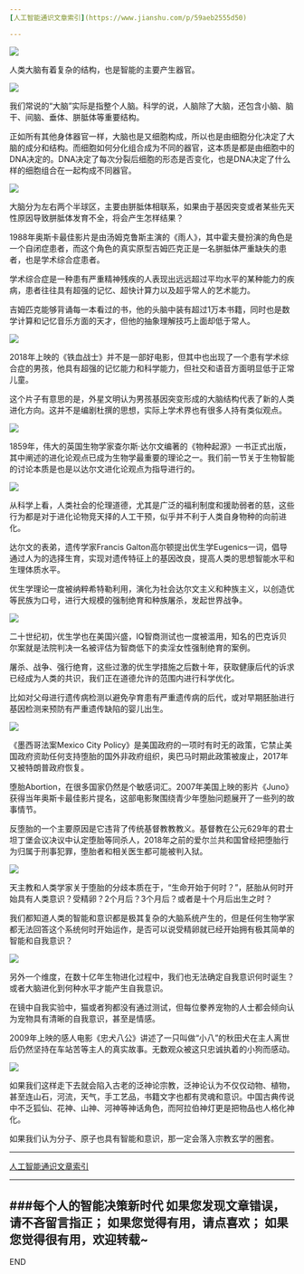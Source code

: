 ```yaml
---
[人工智能通识文章索引](https://www.jianshu.com/p/59aeb2555d50)

---
```


![](imgs/4324074-8c8daf30ca3764f3.png?imageMogr2/auto-orient/strip%7CimageView2/2/w/1240)


人类大脑有着复杂的结构，也是智能的主要产生器官。

![](imgs/4324074-0132bb23c532d6d6.png?imageMogr2/auto-orient/strip%7CimageView2/2/w/1240)

我们常说的“大脑”实际是指整个人脑。科学的说，人脑除了大脑，还包含小脑、脑干、间脑、垂体、胼胝体等重要结构。

正如所有其他身体器官一样，大脑也是又细胞构成，所以也是由细胞分化决定了大脑的成分和结构。而细胞如何分化组合成为不同的器官，这本质是都是由细胞中的DNA决定的。DNA决定了每次分裂后细胞的形态是否变化，也是DNA决定了什么样的细胞组合在一起构成不同器官。

![](imgs/4324074-3e99915de962ce8d.png?imageMogr2/auto-orient/strip%7CimageView2/2/w/1240)

大脑分为左右两个半球区，主要由胼胝体相联系，如果由于基因突变或者某些先天性原因导致胼胝体发育不全，将会产生怎样结果？

1988年奥斯卡最佳影片是由汤姆克鲁斯主演的《雨人》，其中霍夫曼扮演的角色是一个自闭症患者，而这个角色的真实原型吉姆匹克正是一名胼胝体严重缺失的患者，也是学术综合症患者。

学术综合症是一种患有严重精神残疾的人表现出远远超过平均水平的某种能力的疾病，患者往往具有超强的记忆、超快计算力以及超乎常人的艺术能力。

吉姆匹克能够背诵每一本看过的书，他的头脑中装有超过1万本书籍，同时也是数学计算和记忆音乐方面的天才，但他的抽象理解技巧上面却低于常人。

![](imgs/4324074-c54ee487135dbb04.png?imageMogr2/auto-orient/strip%7CimageView2/2/w/1240)

2018年上映的《铁血战士》并不是一部好电影，但其中也出现了一个患有学术综合症的男孩，他具有超强的记忆能力和科学能力，但社交和语音方面明显低于正常儿童。

这个片子有意思的是，外星文明认为男孩基因突变形成的大脑结构代表了新的人类进化方向。这并不是编剧杜撰的思想，实际上学术界也有很多人持有类似观点。

![](imgs/4324074-17cded5d2b1b1934.png?imageMogr2/auto-orient/strip%7CimageView2/2/w/1240)

1859年，伟大的英国生物学家查尔斯·达尔文编著的《物种起源》一书正式出版，其中阐述的进化论观点已成为生物学最重要的理论之一。我们前一节关于生物智能的讨论本质是也是以达尔文进化论观点为指导进行的。

![](imgs/4324074-2069ef61911639d7.png?imageMogr2/auto-orient/strip%7CimageView2/2/w/1240)


从科学上看，人类社会的伦理道德，尤其是广泛的福利制度和援助弱者的慈，这些行为都是对于进化论物竞天择的人工干预，似乎并不利于人类自身物种的向前进化。

达尔文的表弟，遗传学家Francis Galton高尔顿提出优生学Eugenics一词，倡导通过人为的选择生育，实现对遗传特征上的基因改良，提高人类的思想智能水平和生理体质水平。

优生学理论一度被纳粹希特勒利用，演化为社会达尔文主义和种族主义，以创造优等民族为口号，进行大规模的强制绝育和种族屠杀，发起世界战争。


![](imgs/4324074-990f5ac22c3f7b7b.png?imageMogr2/auto-orient/strip%7CimageView2/2/w/1240)

二十世纪初，优生学也在美国兴盛，IQ智商测试也一度被滥用，知名的巴克诉贝尔案就是法院判决一名被评估为智商低下的卖淫女性强制绝育的案例。

屠杀、战争、强行绝育，这些过激的优生学措施之后数十年，获取健康后代的诉求已经成为人类的共识，我们正在道德允许的范围内进行科学优化。

比如对父母进行遗传病检测以避免孕育患有严重遗传病的后代，或对早期胚胎进行基因检测来预防有严重遗传缺陷的婴儿出生。

![](imgs/4324074-9d11d762a601c956.png?imageMogr2/auto-orient/strip%7CimageView2/2/w/1240)

《墨西哥法案Mexico City Policy》是美国政府的一项时有时无的政策，它禁止美国政府资助任何支持堕胎的国外非政府组织，奥巴马时期此政策被废止，2017年又被特朗普政府恢复。

堕胎Abortion，在很多国家仍然是个敏感词汇。2007年美国上映的影片《Juno》获得当年奥斯卡最佳影片提名，这部电影聚围绕青少年堕胎问题展开了一些列的故事情节。

反堕胎的一个主要原因是它违背了传统基督教教教义。基督教在公元629年的君士坦丁堡会议决议中认定堕胎等同杀人，2018年之前的爱尔兰共和国曾经把堕胎行为归属于刑事犯罪，堕胎者和相关医生都可能被判入狱。

![](imgs/4324074-c13af0e4dd86233b.png?imageMogr2/auto-orient/strip%7CimageView2/2/w/1240)

天主教和人类学家关于堕胎的分歧本质在于，“生命开始于何时？”，胚胎从何时开始具有人类意识？受精卵？2个月后？3个月后？或者是十个月后出生之时？

我们都知道人类的智能和意识都是极其复杂的大脑系统产生的，但是任何生物学家都无法回答这个系统何时开始运作，是否可以说受精卵就已经开始拥有极其简单的智能和自我意识？

![](imgs/4324074-ed8d5f329bb3c5ac.png?imageMogr2/auto-orient/strip%7CimageView2/2/w/1240)

另外一个维度，在数十亿年生物进化过程中，我们也无法确定自我意识何时诞生？或者大脑进化到何种水平才能产生自我意识。

在镜中自我实验中，猫或者狗都没有通过测试，但每位豢养宠物的人士都会倾向认为宠物具有清晰的自我意识，甚至是情感。

2009年上映的感人电影《忠犬八公》讲述了一只叫做“小八”的秋田犬在主人离世后仍然坚持在车站苦等主人的真实故事。无数观众被这只忠诚执着的小狗而感动。

![](imgs/4324074-fcd7d65f94b4ed84.png?imageMogr2/auto-orient/strip%7CimageView2/2/w/1240)

如果我们这样走下去就会陷入古老的泛神论宗教，泛神论认为不仅仅动物、植物，甚至连山石，河流，天气，手工艺品，书籍文字也都有灵魂和意识。中国古典传说中不乏狐仙、花神、山神、河神等神话角色，而阿拉伯神灯更是把物品也人格化神化。

如果我们认为分子、原子也具有智能和意识，那一定会落入宗教玄学的圈套。

---
[人工智能通识文章索引](https://www.jianshu.com/p/59aeb2555d50)

---
###每个人的智能决策新时代
如果您发现文章错误，请不吝留言指正；
如果您觉得有用，请点喜欢；
如果您觉得很有用，欢迎转载~
---
END